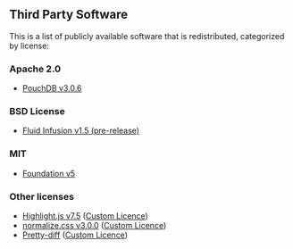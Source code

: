 ## Third Party Software ##

This is a list of publicly available software that is redistributed, categorized by license:

### Apache 2.0 ###
* [PouchDB v3.0.6](http://pouchdb.com)

### BSD License ###
* [Fluid Infusion v1.5 (pre-release)](http://fluidproject.org)

### MIT ###
* [Foundation v5](http://foundation.zurb.com)

### Other licenses ###
* [Highlight.js v7.5](http://highlightjs.org) ([Custom Licence](https://github.com/isagalaev/highlight.js/blob/master/LICENSE))
* [normalize.css v3.0.0](http://necolas.github.io/normalize.css/) ([Custom Licence](https://github.com/necolas/normalize.css/blob/master/LICENSE.md))
* [Pretty-diff](http://prettydiff.com) ([Custom Licence](https://github.com/austincheney/Pretty-Diff/blob/master/README.md))